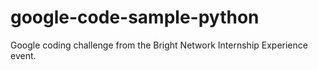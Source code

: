 # google-code-sample-python
Google coding challenge from the Bright Network Internship Experience event.
